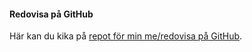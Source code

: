 #### Redovisa på GitHub

Här kan du kika på [repot för min me/redovisa på GitHub](https://github.com/HLisa/oophp).
